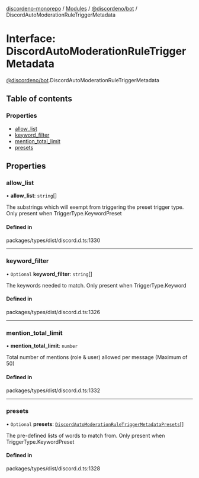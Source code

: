 [discordeno-monorepo](../README.md) / [Modules](../modules.md) / [@discordeno/bot](../modules/discordeno_bot.md) / DiscordAutoModerationRuleTriggerMetadata

# Interface: DiscordAutoModerationRuleTriggerMetadata

[@discordeno/bot](../modules/discordeno_bot.md).DiscordAutoModerationRuleTriggerMetadata

## Table of contents

### Properties

- [allow_list](discordeno_bot.DiscordAutoModerationRuleTriggerMetadata.md#allow_list)
- [keyword_filter](discordeno_bot.DiscordAutoModerationRuleTriggerMetadata.md#keyword_filter)
- [mention_total_limit](discordeno_bot.DiscordAutoModerationRuleTriggerMetadata.md#mention_total_limit)
- [presets](discordeno_bot.DiscordAutoModerationRuleTriggerMetadata.md#presets)

## Properties

### allow_list

• **allow_list**: `string`[]

The substrings which will exempt from triggering the preset trigger type. Only present when TriggerType.KeywordPreset

#### Defined in

packages/types/dist/discord.d.ts:1330

---

### keyword_filter

• `Optional` **keyword_filter**: `string`[]

The keywords needed to match. Only present when TriggerType.Keyword

#### Defined in

packages/types/dist/discord.d.ts:1326

---

### mention_total_limit

• **mention_total_limit**: `number`

Total number of mentions (role & user) allowed per message (Maximum of 50)

#### Defined in

packages/types/dist/discord.d.ts:1332

---

### presets

• `Optional` **presets**: [`DiscordAutoModerationRuleTriggerMetadataPresets`](../enums/discordeno_bot.DiscordAutoModerationRuleTriggerMetadataPresets.md)[]

The pre-defined lists of words to match from. Only present when TriggerType.KeywordPreset

#### Defined in

packages/types/dist/discord.d.ts:1328
